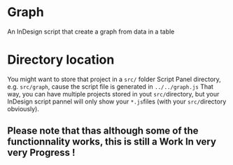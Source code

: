 # Graph
An InDesign script that create a graph from data in a table

# Directory location
You might want to store that project in a `src/` folder Script Panel directory, e.g. `src/graph`, cause the script file is generated in `../../graph.js` That way, you can have multiple projects stored in yout `src/`directory, but your InDesign script pannel will only show your `*.js`files (with your `src/`directory obviously).

## Please note that thas although some of the functionnality works, this is still a Work In very very Progress !